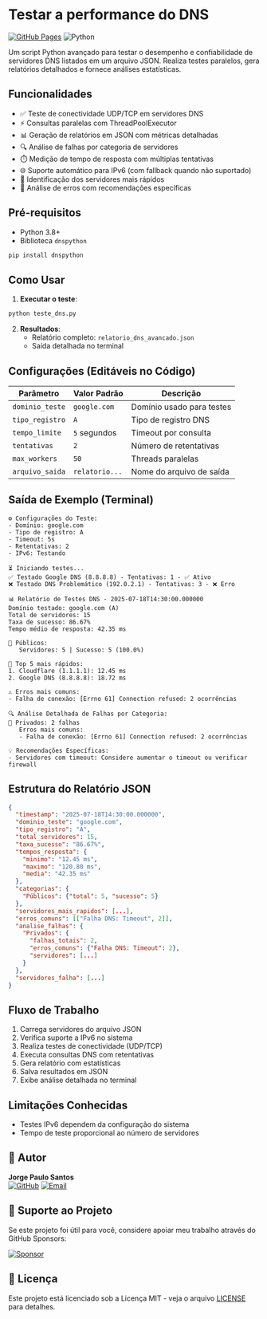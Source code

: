 # Testar a performance do DNS

[![GitHub Pages](https://img.shields.io/badge/GitHub%20Pages-Live-brightgreen)](https://jp-linux.github.io)
![Python](https://img.shields.io/badge/Python-3.8%2B-blue)

Um script Python avançado para testar o desempenho e confiabilidade de servidores DNS listados em um arquivo JSON. Realiza testes paralelos, gera relatórios detalhados e fornece análises estatísticas.

## Funcionalidades

- ✅ Teste de conectividade UDP/TCP em servidores DNS
- ⚡ Consultas paralelas com ThreadPoolExecutor
- 📊 Geração de relatórios em JSON com métricas detalhadas
- 🔍 Análise de falhas por categoria de servidores
- ⏱️ Medição de tempo de resposta com múltiplas tentativas
- 🌐 Suporte automático para IPv6 (com fallback quando não suportado)
- 🚀 Identificação dos servidores mais rápidos
- 🧩 Análise de erros com recomendações específicas

## Pré-requisitos

- Python 3.8+
- Biblioteca `dnspython`

```bash
pip install dnspython
```

## Como Usar

1. **Executar o teste**:
```bash
python teste_dns.py
```

2. **Resultados**:
   - Relatório completo: `relatorio_dns_avancado.json`
   - Saída detalhada no terminal

## Configurações (Editáveis no Código)

| Parâmetro          | Valor Padrão    | Descrição                              |
|--------------------|-----------------|----------------------------------------|
| `dominio_teste`    | `google.com`   | Domínio usado para testes              |
| `tipo_registro`    | `A`            | Tipo de registro DNS                  |
| `tempo_limite`     | `5` segundos   | Timeout por consulta                  |
| `tentativas`       | `2`            | Número de retentativas                |
| `max_workers`      | `50`           | Threads paralelas                     |
| `arquivo_saida`    | `relatorio...` | Nome do arquivo de saída              |

## Saída de Exemplo (Terminal)

```
⚙️ Configurações do Teste:
- Domínio: google.com
- Tipo de registro: A
- Timeout: 5s
- Retentativas: 2
- IPv6: Testando

⏳ Iniciando testes...
✅ Testado Google DNS (8.8.8.8) - Tentativas: 1 - ✅ Ativo
❌ Testado DNS Problemático (192.0.2.1) - Tentativas: 3 - ❌ Erro

📊 Relatório de Testes DNS - 2025-07-18T14:30:00.000000
Domínio testado: google.com (A)
Total de servidores: 15
Taxa de sucesso: 86.67%
Tempo médio de resposta: 42.35 ms

🔹 Públicos:
   Servidores: 5 | Sucesso: 5 (100.0%)

🚀 Top 5 mais rápidos:
1. Cloudflare (1.1.1.1): 12.45 ms
2. Google DNS (8.8.8.8): 18.72 ms

⚠️ Erros mais comuns:
- Falha de conexão: [Errno 61] Connection refused: 2 ocorrências

🔍 Análise Detalhada de Falhas por Categoria:
🔻 Privados: 2 falhas
   Erros mais comuns:
   - Falha de conexão: [Errno 61] Connection refused: 2 ocorrências

💡 Recomendações Específicas:
- Servidores com timeout: Considere aumentar o timeout ou verificar firewall
```

## Estrutura do Relatório JSON

```json
{
  "timestamp": "2025-07-18T14:30:00.000000",
  "dominio_teste": "google.com",
  "tipo_registro": "A",
  "total_servidores": 15,
  "taxa_sucesso": "86.67%",
  "tempos_resposta": {
    "minimo": "12.45 ms",
    "maximo": "120.80 ms",
    "media": "42.35 ms"
  },
  "categorias": {
    "Públicos": {"total": 5, "sucesso": 5}
  },
  "servidores_mais_rapidos": [...],
  "erros_comuns": [["Falha DNS: Timeout", 2]],
  "analise_falhas": {
    "Privados": {
      "falhas_totais": 2,
      "erros_comuns": {"Falha DNS: Timeout": 2},
      "servidores": [...]
    }
  },
  "servidores_falha": [...]
}
```

## Fluxo de Trabalho

1. Carrega servidores do arquivo JSON
2. Verifica suporte a IPv6 no sistema
3. Realiza testes de conectividade (UDP/TCP)
4. Executa consultas DNS com retentativas
5. Gera relatório com estatísticas
6. Salva resultados em JSON
7. Exibe análise detalhada no terminal

## Limitações Conhecidas
- Testes IPv6 dependem da configuração do sistema
- Tempo de teste proporcional ao número de servidores


## 👤 Autor

**Jorge Paulo Santos**  
[![GitHub](https://img.shields.io/badge/GitHub-100000?style=for-the-badge&logo=github&logoColor=white)](https://github.com/JP-Linux)
[![Email](https://img.shields.io/badge/Gmail-D14836?style=for-the-badge&logo=gmail&logoColor=white)](mailto:jorgepsan7@gmail.com)

## 💝 Suporte ao Projeto

Se este projeto foi útil para você, considere apoiar meu trabalho através do GitHub Sponsors:

[![Sponsor](https://img.shields.io/badge/Sponsor-JP_Linux-ea4aaa?style=for-the-badge&logo=githubsponsors)](https://github.com/sponsors/JP-Linux)

## 📄 Licença

Este projeto está licenciado sob a Licença MIT - veja o arquivo [LICENSE](LICENSE) para detalhes.

